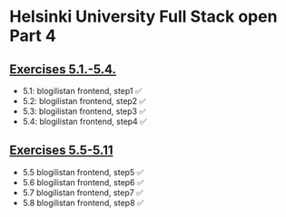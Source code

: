 # Helsinki University Full Stack open Part 4

## [Exercises 5.1.-5.4.](https://fullstackopen.com/osa5/kirjautuminen_frontendissa#tehtavat-5-1-5-4)
- 5.1: blogilistan frontend, step1 ✅
- 5.2: blogilistan frontend, step2 ✅
- 5.3: blogilistan frontend, step3 ✅
- 5.4: blogilistan frontend, step4 ✅

## [Exercises 5.5-5.11](https://fullstackopen.com/osa5/props_children_ja_proptypet#tehtavat-5-5-5-11)
- 5.5 blogilistan frontend, step5 ✅
- 5.6 blogilistan frontend, step6 ✅
- 5.7 blogilistan frontend, step7 ✅
- 5.8 blogilistan frontend, step8 ✅